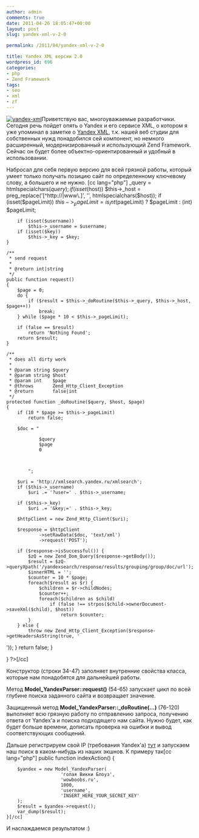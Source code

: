 ```yaml
---
author: admin
comments: true
date: 2011-04-26 18:05:47+00:00
layout: post
slug: yandex-xml-v-2-0

permalink: /2011/04/yandex-xml-v-2-0

title: Yandex XML версии 2.0
wordpress_id: 696
categories:
- php
- Zend Framework
tags:
- seo
- xml
- zf
---
```


[![yandex-xml](http://vredniy.ru/wp-content/uploads/2011/04/yandex-150x150.jpg)](http://vredniy.ru/wp-content/uploads/2011/04/yandex.jpg)Приветствую вас, многоуважаемые разработчики. Сегодня речь пойдет опять о Yandex и его сервисе XML, о котором я уже упоминал в заметке о [Yandex XML](/2010/03/yandex-xml-get-host-position/), т.к. нашей веб студии для собственных нужд понадобился сей компонент, но немного расширенный, модернизированный и использующий Zend Framework. Сейчас он будет более объектно-ориентированный и удобный в использовании.
<!-- more -->
Набросал для себя первую версию для всей грязной работы, который умеет только получать позицию сайт по определенному ключевому слову, а большего и не нужно.
[cc lang="php"]
_query = htmlspecialchars($query);
        if (isset($host))
            $this->_host = preg_replace('[^http://|www\.]', '', htmlspecialchars($host));
        if (isset($pageLimit))
            $this->_pageLimit = is_int ($pageLimit) ? $pageLimit : (int) $pageLimit;

        if (isset($username))
            $this->_username = $username;
        if (isset($key))
            $this->_key = $key;
    }

    /**
     * send request
     *
     * @return int|string 
     */
    public function request()
    {
        $page = 0;
        do {
            if ($result = $this->_doRoutine($this->_query, $this->_host, $page++))
                break;
        } while ($page * 10 < $this->_pageLimit);

        if (false == $result)
            return 'Nothing Found';
        return $result;
    }

    /**
     * does all dirty work
     *
     * @param string $query
     * @param string $host
     * @param int    $page
     * @throws       Zend_Http_Client_Exception
     * @return       false|int
     */
    protected function _doRoutine($query, $host, $page)
    {
        if (10 * $page >= $this->_pageLimit)
            return false;

        $doc = "
            
                $query
                $page
                0
                
                
                
            ";

        $uri = 'http://xmlsearch.yandex.ru/xmlsearch';
        if ($this->_username)
            $uri .= '?user=' . $this->_username;

        if ($this->_key)
            $uri .= '&key;=' . $this->_key;

        $httpClient = new Zend_Http_Client($uri);

        $response = $httpClient
                ->setRawData($doc, 'text/xml')
                ->request('POST');

        if ($response->isSuccessful()) {
            $zQ = new Zend_Dom_Query($response->getBody());
            $result = $zQ->queryXpath('/yandexsearch/response/results/grouping/group/doc/url');
            $innerHTML = '';
            $counter = 10 * $page;
            foreach($result as $r) {
                $children = $r->childNodes;
                $counter++;
                foreach($children as $child)
                    if (false !== strpos($child->ownerDocument->saveXml($child), $host))
                        return $counter;
            }
        } else {
            throw new Zend_Http_Client_Exception($response->getHeadersAsString(true, '  
'));
        }
        return false;
    }

}
?>[/cc]

Конструктор (строки 34-47) заполняет внутренние свойства класса, которые нам понадобятся для дальнейшей работы.

Метод **Model_YandexParser::request()** (54-65) запускает цикл по всей глубине поиска заданного сайта и возвращает значение. 

Защищенный метод **Model_YandexParser::_doRoutine(...)** (76-120) выполняет всю грязную работу по отправлению запроса, получению ответа от Yandex'а и поиска подходящего нам сайта. Нужно будет, как будет больше времени, дописать проверка на ошибки и вывод соответствующих сообщений. 

Дальше регистрируем свой IP (требования Yandex'а) [тут](http://xml.yandex.ru/settings.xml) и запускаем наш поиск в каком-нибудь из наших экшнов. К примеру так[cc lang="php"] public function indexAction()
    {

        $yandex = new Model_YandexParser(
                        'голая Викки Блоуз',
                        'wowboobs.ru',
                        1000,
                        'username',
                        'INSERT_HERE_YOUR_SECRET_KEY'
        );
        $result = $yandex->request();
        var_dump($result);
    }[/cc]

И наслаждаемся результатом :)
 
